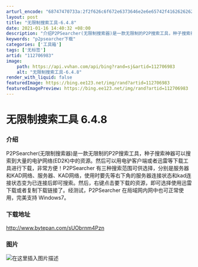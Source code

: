 ```yaml
---
arturl_encode: "68747470733a:2f2f626c6f672e6373646e2e6e65742f41626262626231312f:61727469636c652f64657461696c732f313132373036393833"
layout: post
title: "无限制搜索工具-6.4.8"
date: 2021-01-16 14:40:32 +08:00
description: "介绍P2PSearcher(无限制搜索器)是一款无限制的P2P搜索工具，种子搜索神器可以搜索到大量的"
keywords: "p2psearcher下载"
categories: ['工具箱']
tags: ['无标签']
artid: "112706983"
image:
    path: https://api.vvhan.com/api/bing?rand=sj&artid=112706983
    alt: "无限制搜索工具-6.4.8"
render_with_liquid: false
featuredImage: https://bing.ee123.net/img/rand?artid=112706983
featuredImagePreview: https://bing.ee123.net/img/rand?artid=112706983
---
```


# 无限制搜索工具 6.4.8

### 介绍

P2PSearcher(无限制搜索器)是一款无限制的P2P搜索工具，种子搜索神器可以搜索到大量的电驴网络(ED2K)中的资源。然后可以用电驴客户端或者迅雷等下载工具进行下载，非常方便！P2PSearcher 有三种搜索范围可供选择，分别是服务器和KAD网络、服务器、KAD网络，使用时要先等右下角的服务器连接状态和kad连接状态变为已连接后即可搜索。然后，右键点击要下载的资源，即可选择使用迅雷下载或者复制下载链接了。经测试，P2PSearcher 在局域网内网中也可正常使用，完美支持 Windows7。

### 下载地址

<http://www.bytepan.com/sUObrnm4Pzn>

### 图片

![在这里插入图片描述](https://i-blog.csdnimg.cn/blog_migrate/a6fa528754f3f03d5b8f1383b5680ea0.png)
